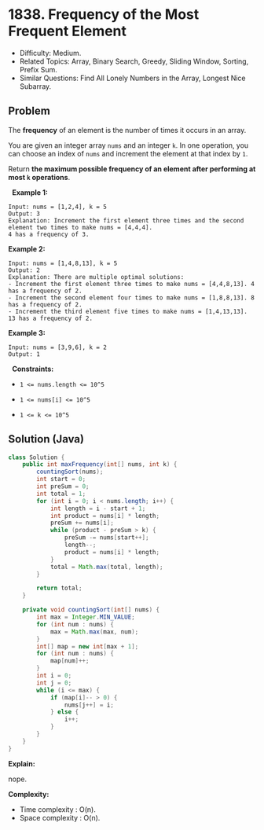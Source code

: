 # 1838. Frequency of the Most Frequent Element

- Difficulty: Medium.
- Related Topics: Array, Binary Search, Greedy, Sliding Window, Sorting, Prefix Sum.
- Similar Questions: Find All Lonely Numbers in the Array, Longest Nice Subarray.

## Problem

The **frequency** of an element is the number of times it occurs in an array.

You are given an integer array ```nums``` and an integer ```k```. In one operation, you can choose an index of ```nums``` and increment the element at that index by ```1```.

Return **the **maximum possible frequency** of an element after performing **at most** **```k```** operations**.

 
**Example 1:**

```
Input: nums = [1,2,4], k = 5
Output: 3
Explanation: Increment the first element three times and the second element two times to make nums = [4,4,4].
4 has a frequency of 3.
```

**Example 2:**

```
Input: nums = [1,4,8,13], k = 5
Output: 2
Explanation: There are multiple optimal solutions:
- Increment the first element three times to make nums = [4,4,8,13]. 4 has a frequency of 2.
- Increment the second element four times to make nums = [1,8,8,13]. 8 has a frequency of 2.
- Increment the third element five times to make nums = [1,4,13,13]. 13 has a frequency of 2.
```

**Example 3:**

```
Input: nums = [3,9,6], k = 2
Output: 1
```

 
**Constraints:**


	
- ```1 <= nums.length <= 10^5```
	
- ```1 <= nums[i] <= 10^5```
	
- ```1 <= k <= 10^5```



## Solution (Java)

```java
class Solution {
    public int maxFrequency(int[] nums, int k) {
        countingSort(nums);
        int start = 0;
        int preSum = 0;
        int total = 1;
        for (int i = 0; i < nums.length; i++) {
            int length = i - start + 1;
            int product = nums[i] * length;
            preSum += nums[i];
            while (product - preSum > k) {
                preSum -= nums[start++];
                length--;
                product = nums[i] * length;
            }
            total = Math.max(total, length);
        }

        return total;
    }

    private void countingSort(int[] nums) {
        int max = Integer.MIN_VALUE;
        for (int num : nums) {
            max = Math.max(max, num);
        }
        int[] map = new int[max + 1];
        for (int num : nums) {
            map[num]++;
        }
        int i = 0;
        int j = 0;
        while (i <= max) {
            if (map[i]-- > 0) {
                nums[j++] = i;
            } else {
                i++;
            }
        }
    }
}
```

**Explain:**

nope.

**Complexity:**

* Time complexity : O(n).
* Space complexity : O(n).

